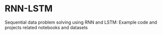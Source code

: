 # RNN-LSTM
Sequential data problem solving using RNN and LSTM: Example code and projects related notebooks and datasets 
